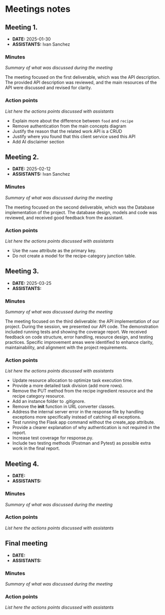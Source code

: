 # Meetings notes

## Meeting 1.
* **DATE:** 2025-01-30
* **ASSISTANTS:** Ivan Sanchez

### Minutes
*Summary of what was discussed during the meeting*

The meeting focused on the first deliverable, which was the API description. The provided API description was reviewed, and the main resources of the API were discussed and revised for clarity.

### Action points
*List here the actions points discussed with assistants*

- Explain more about the difference between `food` and `recipe`
- Remove authentication from the main concepts diagram
- Justify the reason that the related work API is a CRUD
- Justify where you found that this client service used this API
- Add AI disclaimer section

## Meeting 2.
* **DATE:** 2025-02-12
* **ASSISTANTS:** Ivan Sanchez


### Minutes
*Summary of what was discussed during the meeting*

The meeting focused on the second deliverable, which was the Database implementation of the project. The database design, models and code was reviewed, and received good feedback from the assistant.

### Action points
*List here the actions points discussed with assistants*
- Use the `name` attribute as the primary key.  
- Do not create a model for the recipe-category junction table.

## Meeting 3.
* **DATE:** 2025-03-25
* **ASSISTANTS:**

### Minutes
*Summary of what was discussed during the meeting*

The meeting focused on the third deliverable: the API implementation of our project. During the session, we presented our API code. The demonstration included running tests and showing the coverage report. We received feedback on code structure, error handling, resource design, and testing practices. Specific improvement areas were identified to enhance clarity, maintainability, and alignment with the project requirements.

### Action points
*List here the actions points discussed with assistants*
- Update resource allocation to optimize task execution time.  
- Provide a more detailed task division (add more rows).  
- Remove the PUT method from the recipe ingredient resource and the recipe category resource.  
- Add an instance folder to .gitignore.  
- Remove the __init__ function in URL converter classes.  
- Address the internal server error in the response file by handling exceptions more specifically instead of catching all exceptions.  
- Test running the Flask app command without the create_app attribute.  
- Provide a clearer explanation of why authentication is not required in the report.  
- Increase test coverage for response.py.  
- Include two testing methods (Postman and Pytest) as possible extra work in the final report.


## Meeting 4.
* **DATE:**
* **ASSISTANTS:**

### Minutes
*Summary of what was discussed during the meeting*

### Action points
*List here the actions points discussed with assistants*




## Final meeting
* **DATE:**
* **ASSISTANTS:**

### Minutes
*Summary of what was discussed during the meeting*

### Action points
*List here the actions points discussed with assistants*




